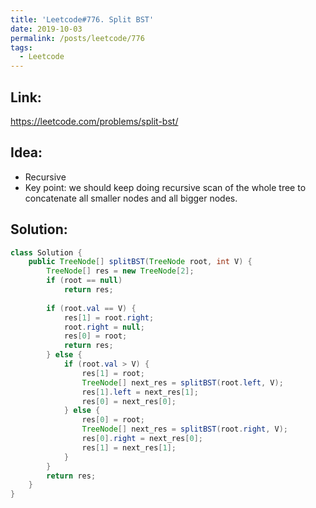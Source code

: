 ```yaml
---
title: 'Leetcode#776. Split BST'
date: 2019-10-03
permalink: /posts/leetcode/776
tags:
  - Leetcode
---
```

## Link: ##
https://leetcode.com/problems/split-bst/

## Idea: ##
- Recursive
- Key point: we should keep doing recursive scan of the whole tree to concatenate all smaller nodes and all bigger nodes.

## Solution: ##
```java
class Solution {
    public TreeNode[] splitBST(TreeNode root, int V) {
        TreeNode[] res = new TreeNode[2];
        if (root == null)
            return res;
        
        if (root.val == V) {
            res[1] = root.right;
            root.right = null;
            res[0] = root;
            return res;
        } else {
            if (root.val > V) {
                res[1] = root;
                TreeNode[] next_res = splitBST(root.left, V);
                res[1].left = next_res[1];
                res[0] = next_res[0];
            } else {
                res[0] = root;
                TreeNode[] next_res = splitBST(root.right, V);
                res[0].right = next_res[0];
                res[1] = next_res[1];
            }
        }
        return res;
    }
}
```
